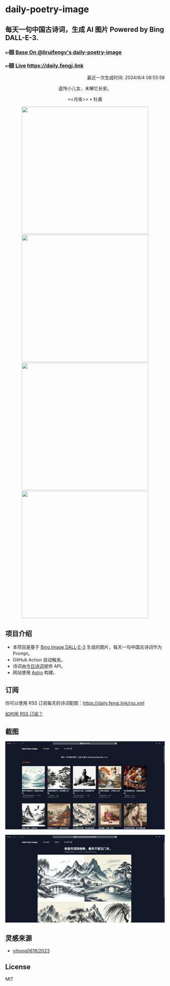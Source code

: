 
# daily-poetry-image

## 每天一句中国古诗词，生成 AI 图片 Powered by Bing DALL-E-3.

### 👉🏽 [Base On @liruifengv's daily-poetry-image](https://github.com/liruifengv/daily-poetry-image)

### 👉🏽 [Live](https://daily.fengj.link) https://daily.fengj.link

<p align="right">
  最近一次生成时间: 2024/6/4 08:55:58
</p>
<p align="center">
遥怜小儿女，未解忆长安。
</p>
<p align="center">
<<月夜>> • 杜甫
</p>
<p align="center">
<img src="https://tse1.mm.bing.net/th/id/OIG1.QdQEsXyxKklQKxHHG33n" height="400" width="400" />
<img src="https://tse3.mm.bing.net/th/id/OIG1.k31zIFi3raojrpjKYtrN" height="400" width="400" />
<img src="https://tse1.mm.bing.net/th/id/OIG1.eOMTsM_x2AiyBY1w8AkD" height="400" width="400" />
<img src="https://tse4.mm.bing.net/th/id/OIG1.QXQW9S6DuZT6Q7Or2eZ7" height="400" width="400" />
</p>

## 项目介绍

-   本项目是基于 [Bing Image DALL-E-3](https://www.bing.com/images/create) 生成的图片，每天一句中国古诗词作为 Prompt。
-   GitHub Action 自动触发。
-   诗词由[今日诗词](https://www.jinrishici.com/)提供 API。
-   网站使用 [Astro](https://astro.build) 构建。

## 订阅

你可以使用 RSS 订阅每天的诗词配图：https://daily.fengj.link/rss.xml

[如何用 RSS 订阅？](https://zhuanlan.zhihu.com/p/55026716)

## 截图

![图片列表](./screenshots/Snipaste_2023-12-28_21-00-26.png)

![图片详情](./screenshots/Snipaste_2023-12-28_21-00-53.png)

## 灵感来源

-   [yihong0618/2023](https://github.com/yihong0618/2023)

## License

MIT
